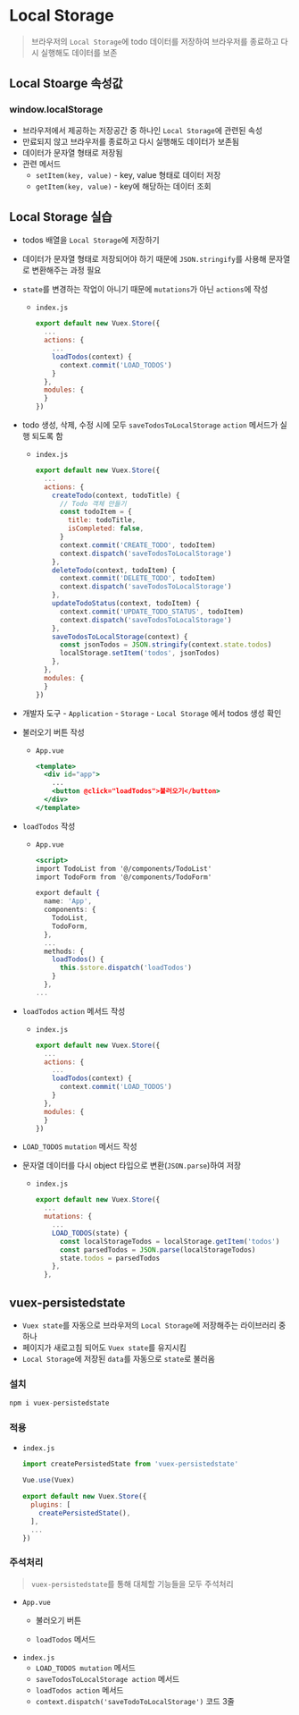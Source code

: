 # Local Storage

> 브라우저의 `Local Storage`에 todo 데이터를 저장하여 브라우저를 종료하고 다시 실행해도 데이터를 보존
> 

## Local Stoarge 속성값

### window.localStorage

- 브라우저에서 제공하는 저장공간 중 하나인 `Local Storage`에 관련된 속성
- 만료되지 않고 브라우저를 종료하고 다시 실행해도 데이터가 보존됨
- 데이터가 문자열 형태로 저장됨
- 관련 메서드
    - `setItem(key, value)` - key, value 형태로 데이터 저장
    - `getItem(key, value)` - key에 해당하는 데이터 조회

## Local Storage 실습

- todos 배열을 `Local Storage`에 저장하기
- 데이터가 문자열 형태로 저장되어야 하기 때문에 `JSON.stringify`를 사용해 문자열로 변환해주는 과정 필요
- `state`를 변경하는 작업이 아니기 때문에 `mutations`가 아닌 `actions`에 작성
    - `index.js`
        
        ```jsx
        export default new Vuex.Store({
          ...
          actions: {
            ...
            loadTodos(context) {
              context.commit('LOAD_TODOS')
            }
          },
          modules: {
          }
        })
        ```
        
- todo 생성, 삭제, 수정 시에 모두 `saveTodosToLocalStorage` `action` 메서드가 실행 되도록 함
    - `index.js`
        
        ```jsx
        export default new Vuex.Store({
          ...
          actions: {
            createTodo(context, todoTitle) {
              // Todo 객체 만들기
              const todoItem = {
                title: todoTitle,
                isCompleted: false,
              }
              context.commit('CREATE_TODO', todoItem)
              context.dispatch('saveTodosToLocalStorage')
            },
            deleteTodo(context, todoItem) {
              context.commit('DELETE_TODO', todoItem)
              context.dispatch('saveTodosToLocalStorage')
            },
            updateTodoStatus(context, todoItem) {
              context.commit('UPDATE_TODO_STATUS', todoItem)
              context.dispatch('saveTodosToLocalStorage')
            },
            saveTodosToLocalStorage(context) {
              const jsonTodos = JSON.stringify(context.state.todos)
              localStorage.setItem('todos', jsonTodos)
            },
          },
          modules: {
          }
        })
        ```
        
- 개발자 도구 - `Application` - `Storage` - `Local Storage` 에서 todos 생성 확인
- 불러오기 버튼 작성
    - `App.vue`
        
        ```jsx
        <template>
          <div id="app">
            ...
            <button @click="loadTodos">불러오기</button>
          </div>
        </template>
        ```
        
- `loadTodos` 작성
    - `App.vue`
        
        ```jsx
        <script>
        import TodoList from '@/components/TodoList'
        import TodoForm from '@/components/TodoForm'
        
        export default {
          name: 'App',
          components: {
            TodoList,
            TodoForm,
          },
          ...
          methods: {
            loadTodos() {
              this.$store.dispatch('loadTodos')
            }
          },
        ...
        ```
        
- `loadTodos` `action` 메서드 작성
    - `index.js`
        
        ```jsx
        export default new Vuex.Store({
          ...
          actions: {
            ...
            loadTodos(context) {
              context.commit('LOAD_TODOS')
            }
          },
          modules: {
          }
        })
        ```
        
- `LOAD_TODOS` `mutation` 메서드 작성
- 문자열 데이터를 다시 object 타입으로 변환(`JSON.parse`)하여 저장
    - `index.js`
        
        ```jsx
        export default new Vuex.Store({
          ...
          mutations: {
            ...
            LOAD_TODOS(state) {
              const localStorageTodos = localStorage.getItem('todos')
              const parsedTodos = JSON.parse(localStorageTodos)
              state.todos = parsedTodos
            },
          },
        ```
        

## vuex-persistedstate

- `Vuex state`를 자동으로 브라우저의 `Local Storage`에 저장해주는 라이브러리 중 하나
- 페이지가 새로고침 되어도 `Vuex state`를 유지시킴
- `Local Storage`에 저장된 `data`를 자동으로 `state`로 불러옴

### 설치

```jsx
npm i vuex-persistedstate
```

### 적용

- `index.js`
    
    ```jsx
    import createPersistedState from 'vuex-persistedstate'
    
    Vue.use(Vuex)
    
    export default new Vuex.Store({
      plugins: [
        createPersistedState(),
      ],
      ...
    })
    ```
    

### 주석처리

> `vuex-persistedstate`를 통해 대체할 기능들을 모두 주석처리
> 
- `App.vue`
    - 불러오기 버튼
    
    - `loadTodos` 메서드
- `index.js`
    - `LOAD_TODOS mutation` 메서드
    - `saveTodosToLocalStorage action` 메서드
    - `loadTodos action` 메서드
    - `context.dispatch('saveTodoToLocalStorage')` 코드 3줄